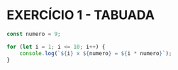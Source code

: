 # EXERCÍCIO 1 - TABUADA

```javascript
const numero = 9;

for (let i = 1; i <= 10; i++) {
    console.log(`${i} x ${numero} = ${i * numero}`);
}

```
